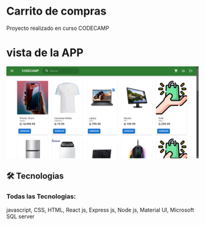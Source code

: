 # Carrito de compras

Proyecto realizado en curso CODECAMP
# vista de la APP
![captura](/public/screenshots/vistaP.png)
## 🛠 Tecnologias

### Todas las Tecnologias: 
javascript, CSS, HTML, React js, Express js, Node js, Material UI, Microsoft SQL server


